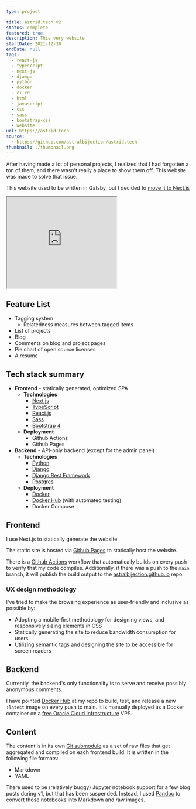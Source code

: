 ```yaml
---
type: project

title: astrid.tech v2
status: complete
featured: true
description: This very website
startDate: 2021-12-30
endDate: null
tags:
  - react-js
  - typescript
  - next-js
  - django
  - python
  - docker
  - ci-cd
  - html
  - javascript
  - css
  - sass
  - bootstrap-css
  - website
url: https://astrid.tech
source:
  - https://github.com/astralbijection/astrid.tech
thumbnail: ./thumbnail.png
---
```


After having made a lot of personal projects, I realized that I had forgotten a ton of them, and there wasn't really a place to show them off. This website was made to solve that issue.

This website used to be written in Gatsby, but I decided to [move it to Next.js](https://astrid.tech/2020/12/20/backend#replacing-gatsby)

<iframe src="https://astrid.tech" title="My website, but with recursion" width="300" height="250"></iframe>

## Feature List

- Tagging system
  - Relatedness measures between tagged items
- List of projects
- Blog
- Comments on blog and project pages
- Pie chart of open source licenses
- A resume

## Tech stack summary

- **Frontend** - statically generated, optimized SPA
  - **Technologies**
    - [Next.js](https://nextjs.org/)
    - [TypeScript](https://www.typescriptlang.org/)
    - [React.js](https://reactjs.org/)
    - [Sass](https://sass-lang.com/)
    - [Bootstrap 4](https://getbootstrap.com/)
  - **Deployment**
    - Github Actions
    - Github Pages
- **Backend** - API-only backend (except for the admin panel)
  - **Technologies**
    - [Python](https://www.python.org/)
    - [Django](https://www.djangoproject.com/)
    - [Django Rest Framework](https://www.django-rest-framework.org/)
    - [Postgres](https://www.postgresql.org/)
  - **Deployment**
    - [Docker](https://www.docker.com/)
    - [Docker Hub](https://hub.docker.com/) (with automated testing)
    - Docker Compose

## Frontend

I use Next.js to statically generate the website.

The static site is hosted via [Github Pages](https://github.com/astralbijection/astrid.tech) to statically host the website.

There is a [Github Actions](https://github.com/astralbijection/astrid.tech/actions) workflow that automatically builds on every push to verify that my code compiles. Additionally, if there was a push to the `main` branch, it will publish the build output to the [astralbijection.github.io](https://github.com/astralbijection/astralbijection.github.io) repo.

### UX design methodology

I've tried to make the browsing experience as user-friendly and inclusive as possible by:

- Adopting a mobile-first methodology for designing views, and responsively sizing elements in CSS
- Statically generating the site to reduce bandwidth consumption for users
- Utilizing semantic tags and designing the site to be accessible for screen readers

## Backend

Currently, the backend's only functionality is to serve and receive possibly anonymous comments.

I have pointed [Docker Hub](https://hub.docker.com/repository/docker/astridyu/astrid_tech_api) at my repo to build, test, and release a new `:latest` image on every push to main. It is manually deployed as a Docker container on a [free Oracle Cloud Infrastructure](https://www.oracle.com/cloud/free/) VPS.

## Content

The content is in its own [Git submodule](https://github.com/astralbijection/astrid.tech-content) as a set of raw files that get aggregated and compiled on each frontend build. It is written in the following file formats:

- Markdown
- YAML

There used to be (relatively buggy) Jupyter notebook support for a few blog posts during v1, but that has been suspended. Instead, I used [Pandoc](https://pandoc.org/) to convert those notebooks into Markdown and raw images.
